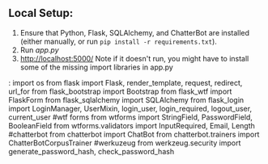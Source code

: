 ## Local Setup:
 1. Ensure that Python, Flask, SQLAlchemy, and ChatterBot are installed (either manually, or run `pip install -r requirements.txt`).
 2. Run *app.py*
 3. [http://localhost:5000/](http://localhost:5000/)
 Note if it doesn't run, you might have to install some of the missing import libraries in app.py

 :
 import os
from flask import Flask, render_template, request, redirect, url_for
from flask_bootstrap import Bootstrap
from flask_wtf import FlaskForm
from flask_sqlalchemy import SQLAlchemy
from flask_login import LoginManager, UserMixin, login_user, login_required, logout_user, current_user
#wtf forms
from wtforms import StringField, PasswordField, BooleanField
from wtforms.validators import InputRequired, Email, Length
#chatterbot
from chatterbot import ChatBot
from chatterbot.trainers import ChatterBotCorpusTrainer
#werkuzeug
from werkzeug.security import generate_password_hash, check_password_hash